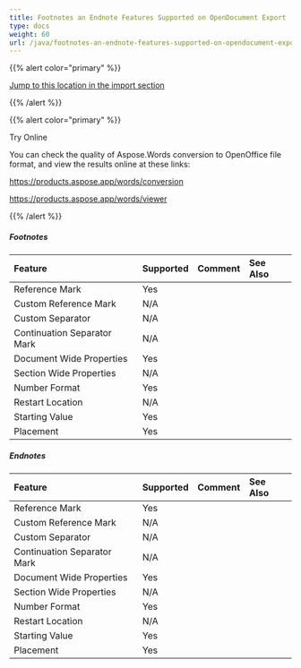 ```yaml
---
title: Footnotes an Endnote Features Supported on OpenDocument Export
type: docs
weight: 60
url: /java/footnotes-an-endnote-features-supported-on-opendocument-export/
---
```


{{% alert color="primary" %}}

[Jump to this location in the import section](/words/java/footnotes-an-endnote-features-supported-on-opendocument-import/)

{{% /alert %}}

{{% alert color="primary" %}}

Try Online

You can check the quality of Aspose.Words conversion to OpenOffice file format, and view the results online at these links:

<https://products.aspose.app/words/conversion>

<https://products.aspose.app/words/viewer>

{{% /alert %}}

##### **Footnotes**

|**Feature**|**Supported**|**Comment**|**See Also**|
| :- | :- | :- | :- |
|Reference Mark|Yes| | |
|Custom Reference Mark|N/A| | |
|Custom Separator|N/A| | |
|Continuation Separator Mark|N/A| | |
|Document Wide Properties|Yes| | |
|Section Wide Properties|N/A| | |
|Number Format|Yes| | |
|Restart Location|N/A| | |
|Starting Value|Yes| | |
|Placement|Yes| | |

##### **Endnotes**

|**Feature**|**Supported**|**Comment**|**See Also**|
| :- | :- | :- | :- |
|Reference Mark|Yes| | |
|Custom Reference Mark|N/A| | |
|Custom Separator|N/A| | |
|Continuation Separator Mark|N/A| | |
|Document Wide Properties|Yes| | |
|Section Wide Properties|N/A| | |
|Number Format|Yes| | |
|Restart Location|N/A| | |
|Starting Value|Yes| | |
|Placement|Yes| | |

